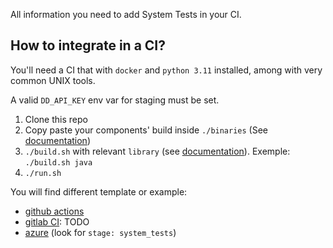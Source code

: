 All information you need to add System Tests in your CI.

## How to integrate in a CI?

You'll need a CI that with `docker` and `python 3.11` installed, among with very common UNIX tools.

A valid `DD_API_KEY` env var for staging must be set.

1. Clone this repo
2. Copy paste your components' build inside `./binaries` (See [documentation](./binaries.md))
3. `./build.sh` with relevant `library` (see [documentation](../execute/build.md)). Exemple: `./build.sh java`
4. `./run.sh`

You will find different template or example:

* [github actions](./github-actions.md)
* [gitlab CI](./gitlab-ci.md): TODO
* [azure](https://github.com/DataDog/dd-trace-dotnet/blob/master/.azure-pipelines/ultimate-pipeline.yml) (look for `stage: system_tests`)
